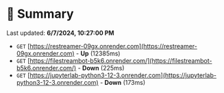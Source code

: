 # 📖 Summary
Last updated: **6/7/2024, 10:27:00 PM**

- `GET` [https://restreamer-09gx.onrender.com](https://restreamer-09gx.onrender.com) - **Up** (12385ms)
- `GET` [https://filestreambot-b5k6.onrender.com/](https://filestreambot-b5k6.onrender.com/) - **Down** (225ms)
- `GET` [https://jupyterlab-python3-12-3.onrender.com](https://jupyterlab-python3-12-3.onrender.com) - **Down** (173ms)
